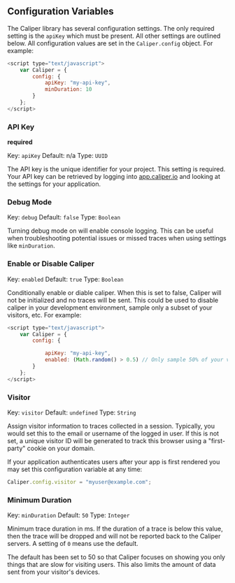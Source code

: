 ## Configuration Variables

The Caliper library has several configuration settings.
The only required setting is the `apiKey` which must be present.
All other settings are outlined below. All configuration values are set in the `Caliper.config` object. For example:

```javascript
<script type="text/javascript">
    var Caliper = {
        config: {
            apiKey: "my-api-key",
            minDuration: 10
        }
    };
</script>
```

### API Key
__required__

Key: `apiKey`
Default: n/a
Type: `UUID`

The API key is the unique identifier for your project. This setting is required. Your API key can be retrieved by logging into [app.caliper.io](https://app.caliper.io) and looking at the settings for your application.

### Debug Mode

Key: `debug`
Default: `false`
Type: `Boolean`

Turning debug mode on will enable console logging. This can be useful when troubleshooting potential issues or missed traces when using settings like `minDuration`.

### Enable or Disable Caliper

Key: `enabled`
Default: `true`
Type: `Boolean`

Conditionally enable or diable caliper. When this is set to false, Caliper will not be initialized and no traces will be sent. This could be used to disable caliper in your development environment, sample only a subset of your visitors, etc. For example:

```javascript
<script type="text/javascript">
    var Caliper = {
        config: {

            apiKey: "my-api-key",
            enabled: (Math.random() > 0.5) // Only sample 50% of your visitors
        }
    };
</script>
```

### <a id="visitor"></a>Visitor

Key: `visitor`
Default: `undefined`
Type: `String`

Assign visitor information to traces collected in a session. Typically, you would set this to the email or username of the logged in user. If this is not set, a unique visitor ID will be generated to track this browser using a "first-party" cookie on your domain.

If your application authenticates users after your app is first rendered you may set this configuration variable at any time:

```javascript
Caliper.config.visitor = "myuser@example.com";
```

### Minimum Duration

Key: `minDuration`
Default: `50`
Type: `Integer`

Minimum trace duration in ms. If the duration of a trace is below this value, then the trace will be dropped and will not be reported back to the Caliper servers. A setting of `0` means use the default.

The default has been set to 50 so that Caliper focuses on showing you only things that are slow for visiting users. This also limits the amount of data sent from your visitor's devices.
